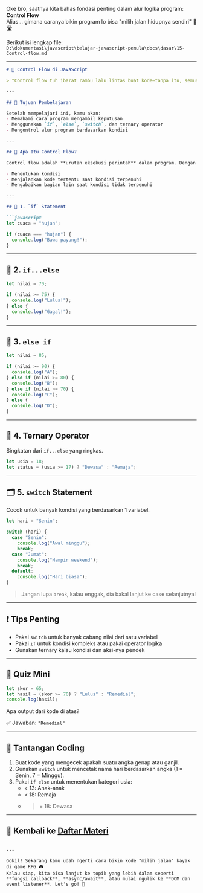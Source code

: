 Oke bro, saatnya kita bahas fondasi penting dalam alur logika program: **Control Flow**  
Alias... gimana caranya bikin program lo bisa "milih jalan hidupnya sendiri" 🧠🛣️

Berikut isi lengkap file:  
`D:\dokumentasi\javascript\belajar-javascript-pemula\docs\dasar\15-Control-flow.md`

---

```markdown
# 🧭 Control Flow di JavaScript

> "Control flow tuh ibarat rambu lalu lintas buat kode—tanpa itu, semua bakal kacau balau 😵‍💫"

---

## 🎯 Tujuan Pembelajaran

Setelah mempelajari ini, kamu akan:
- Memahami cara program mengambil keputusan
- Menggunakan `if`, `else`, `switch`, dan ternary operator
- Mengontrol alur program berdasarkan kondisi

---

## 🔀 Apa Itu Control Flow?

Control flow adalah **urutan eksekusi perintah** dalam program. Dengan control flow, kita bisa:

- Menentukan kondisi
- Menjalankan kode tertentu saat kondisi terpenuhi
- Mengabaikan bagian lain saat kondisi tidak terpenuhi

---

## 🧱 1. `if` Statement

```javascript
let cuaca = "hujan";

if (cuaca === "hujan") {
  console.log("Bawa payung!");
}
```

---

## 🔄 2. `if...else`

```javascript
let nilai = 70;

if (nilai >= 75) {
  console.log("Lulus!");
} else {
  console.log("Gagal!");
}
```

---

## 🧩 3. `else if`

```javascript
let nilai = 85;

if (nilai >= 90) {
  console.log("A");
} else if (nilai >= 80) {
  console.log("B");
} else if (nilai >= 70) {
  console.log("C");
} else {
  console.log("D");
}
```

---

## 🔘 4. Ternary Operator

Singkatan dari `if...else` yang ringkas.

```javascript
let usia = 18;
let status = (usia >= 17) ? "Dewasa" : "Remaja";
```

---

## 🗂️ 5. `switch` Statement

Cocok untuk banyak kondisi yang berdasarkan 1 variabel.

```javascript
let hari = "Senin";

switch (hari) {
  case "Senin":
    console.log("Awal minggu");
    break;
  case "Jumat":
    console.log("Hampir weekend");
    break;
  default:
    console.log("Hari biasa");
}
```

> Jangan lupa `break`, kalau enggak, dia bakal lanjut ke case selanjutnya!

---

## ❗ Tips Penting

- Pakai `switch` untuk banyak cabang nilai dari satu variabel
- Pakai `if` untuk kondisi kompleks atau pakai operator logika
- Gunakan ternary kalau kondisi dan aksi-nya pendek

---

## 🧠 Quiz Mini

```javascript
let skor = 65;
let hasil = (skor >= 70) ? "Lulus" : "Remedial";
console.log(hasil);
```

Apa output dari kode di atas?

✅ Jawaban: `"Remedial"`

---

## 💪 Tantangan Coding

1. Buat kode yang mengecek apakah suatu angka genap atau ganjil.
2. Gunakan `switch` untuk mencetak nama hari berdasarkan angka (1 = Senin, 7 = Minggu).
3. Pakai `if else` untuk menentukan kategori usia:
   - < 13: Anak-anak
   - < 18: Remaja
   - >= 18: Dewasa

---

## 🔁 Kembali ke [Daftar Materi](../../index.md)
```

---

Gokil! Sekarang kamu udah ngerti cara bikin kode "milih jalan" kayak di game RPG 🎮  
Kalau siap, kita bisa lanjut ke topik yang lebih dalam seperti **fungsi callback**, **async/await**, atau mulai ngulik ke **DOM dan event listener**. Let's go! 🚀